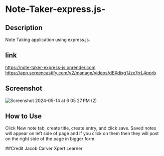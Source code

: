 # Note-Taker-express.js-

## Description
Note Taking application using express.js.

## link
https://note-taker-express-js.onrender.com
https://app.screencastify.com/v2/manage/videos/dEXdixg1Jzx7rrL4pprb

## Screenshot
![Screenshot 2024-05-14 at 6 05 27 PM (2)](https://github.com/brenj23/Note-Taker-express.js-/assets/154111598/9944b121-9e22-4068-9710-bec4bfe9ca62)

## How to Use
Click New note tab, create title, create entry, and click save. Saved notes will appear on left side of page and if you click on them then they will post on the right side of
the page in bigger form.

##Credit
Jacob Carver
Xpert Learner

